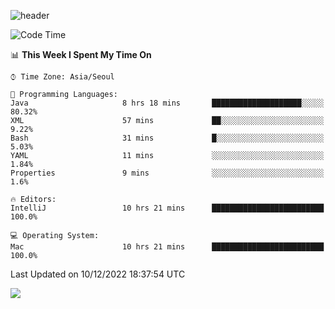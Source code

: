 ![header](https://capsule-render.vercel.app/api?type=Egg&color=timeAuto&height=300&section=header&text=PoPo&fontSize=90&animation=fadeIn)

  <!--START_SECTION:waka-->
![Code Time](http://img.shields.io/badge/Code%20Time-332%20hrs%2025%20mins-blue)

📊 **This Week I Spent My Time On** 

```text
⌚︎ Time Zone: Asia/Seoul

💬 Programming Languages: 
Java                     8 hrs 18 mins       ████████████████████░░░░░   80.32% 
XML                      57 mins             ██░░░░░░░░░░░░░░░░░░░░░░░   9.22% 
Bash                     31 mins             █░░░░░░░░░░░░░░░░░░░░░░░░   5.03% 
YAML                     11 mins             ░░░░░░░░░░░░░░░░░░░░░░░░░   1.84% 
Properties               9 mins              ░░░░░░░░░░░░░░░░░░░░░░░░░   1.6%

🔥 Editors: 
IntelliJ                 10 hrs 21 mins      █████████████████████████   100.0%

💻 Operating System: 
Mac                      10 hrs 21 mins      █████████████████████████   100.0%

```


 Last Updated on 10/12/2022 18:37:54 UTC
<!--END_SECTION:waka-->



<img src="https://capsule-render.vercel.app/api?type=Egg&color=timeAuto&height=300&section=footer&text=PoPo&fontSize=90&animation=fadeIn&reversal=true" />
